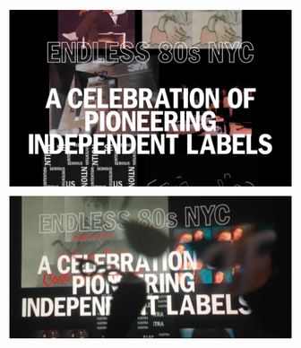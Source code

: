 [![62.5](endless-80s-nyc.jpg)](http://labels.redbullmusicacademy.com)

[![50.390625](endless-80s-nyc-2.jpg)](http://labels.redbullmusicacademy.com)